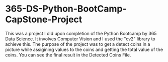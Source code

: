 # 365-DS-Python-BootCamp-CapStone-Project

  This was a project I did upon completion of the Python Bootcamp by 365 Data Science. It involves Computer Vision and I used the "cv2" library to achieve this. The purpose of the project was to get a detect coins in a picture while assigining values to the coins and getting the total value of the coins. You can see the final result in the Detected Coins File.
